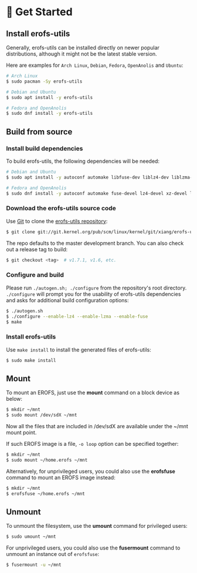 # 🚀 Get Started

## Install erofs-utils

Generally, erofs-utils can be installed directly on newer popular distributions,
although it might not be the latest stable version.

Here are examples for `Arch Linux`, `Debian`, `Fedora`, `OpenAnolis` and
`Ubuntu`:

```sh
# Arch Linux
$ sudo pacman -Sy erofs-utils

# Debian and Ubuntu
$ sudo apt install -y erofs-utils

# Fedora and OpenAnolis
$ sudo dnf install -y erofs-utils
```

## Build from source

### Install build dependencies

To build erofs-utils, the following dependencies will be needed:

```sh
# Debian and Ubuntu
$ sudo apt install -y autoconf automake libfuse-dev liblz4-dev liblzma-dev libtool pkg-config uuid-dev zlib1g-dev

# Fedora and OpenAnolis
$ sudo dnf install -y autoconf automake fuse-devel lz4-devel xz-devel libtool pkg-config libuuid-devel zlib-devel
```

### Download the erofs-utils source code

Use [Git](https://git-scm.com) to clone the
[erofs-utils repository](https://git.kernel.org/pub/scm/linux/kernel/git/xiang/erofs-utils.git):

```sh
$ git clone git://git.kernel.org/pub/scm/linux/kernel/git/xiang/erofs-utils.git
```

The repo defaults to the master development branch. You can also check out a release tag to build:

```sh
$ git checkout <tag>  # v1.7.1, v1.6, etc.
```

### Configure and build

Please run `./autogen.sh; ./configure` from the repository's root directory.
`./configure` will prompt you for the usability of erofs-utils dependencies and
asks for additional build configuration options:

```sh
$ ./autogen.sh
$ ./configure --enable-lz4 --enable-lzma --enable-fuse
$ make
```

### Install erofs-utils

Use `make install` to install the generated files of erofs-utils:

```sh
$ sudo make install
```

## Mount

To mount an EROFS, just use the **mount** command on a block device as below:

```sh
$ mkdir ~/mnt
$ sudo mount /dev/sdX ~/mnt
```
Now all the files that are included in /dev/sdX are available
under the ~/mnt mount point.

If such EROFS image is a file, `-o loop` option can be specified together:

```sh
$ mkdir ~/mnt
$ sudo mount ~/home.erofs ~/mnt
```

Alternatively, for unprivileged users, you could also use the **erofsfuse**
command to mount an EROFS image instead:

```sh
$ mkdir ~/mnt
$ erofsfuse ~/home.erofs ~/mnt
```

## Unmount

To unmount the filesystem, use the **umount** command for privileged users:

```sh
$ sudo umount ~/mnt
```

For unprivileged users, you could also use the **fusermount** command to
unmount an instance out of ``erofsfuse``:

```sh
$ fusermount -u ~/mnt
```
